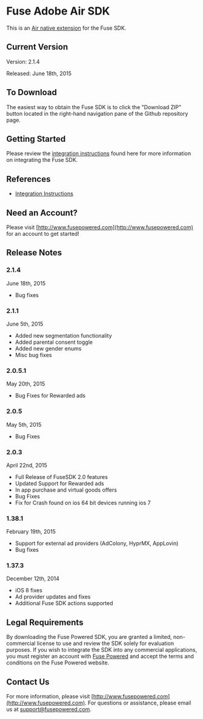 # Fuse Adobe Air SDK

This is an [Air native extension](http://www.adobe.com/devnet/air/native-extensions-for-air.html) for the Fuse SDK.

## Current Version

Version: 2.1.4

Released: June 18th, 2015

## To Download
The easiest way to obtain the Fuse SDK is to click the "Download ZIP" button located in the right-hand navigation pane of the Github repository page.

## Getting Started

Please review the [integration instructions](http://wiki.fusepowered.com/index.php/Adobe_Air) found here for more information on integrating the Fuse SDK.

## References

* [Integration Instructions](http://wiki.fusepowered.com/index.php/Adobe_Air)

## Need an Account?
Please visit [http://www.fusepowered.com](http://www.fusepowered.com) for an account to get started!

## Release Notes


### 2.1.4
June 18th, 2015
* Bug fixes

### 2.1.1
June 5th, 2015
* Added new segmentation functionality
* Added parental consent toggle
* Added new gender enums
* Misc bug fixes

### 2.0.5.1
May 20th, 2015
* Bug Fixes for Rewarded ads

### 2.0.5
May 5th, 2015
* Bug Fixes

### 2.0.3
April 22nd, 2015
* Full Release of FuseSDK 2.0 features
* Updated Support for Rewarded ads
* In app purchase and virtual goods offers
* Bug Fixes
* Fix for Crash found on ios 64 bit devices running ios 7

### 1.38.1
February 19th, 2015
* Support for external ad providers (AdColony, HyprMX, AppLovin)
* Bug fixes

### 1.37.3
December 12th, 2014
* iOS 8 fixes
* Ad provider updates and fixes
* Additional Fuse SDK actions supported

## Legal Requirements
By downloading the Fuse Powered SDK, you are granted a limited, non-commercial license to use and review the SDK solely for evaluation purposes.  If you wish to integrate the SDK into any commercial applications, you must register an account with [Fuse Powered](https://www.fusepowered.com) and accept the terms and conditions on the Fuse Powered website.

## Contact Us
For more information, please visit [http://www.fusepowered.com](http://www.fusepowered.com). For questions or assistance, please email us at [support@fusepowered.com](mailto:support@fusepowered.com).
